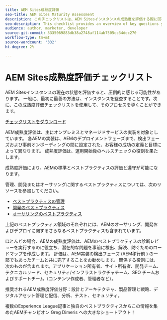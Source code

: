 ```yaml
---
title: AEM Sites成熟度評価
seo-title: AEM Sites Maturity Assessment
description: このチェックリストは、AEM Sitesインスタンスの成熟度を評価する際に回答する必要がある主な質問の概要を示します
seo-description: This checklist provides an overview of key questions you and your team should be answering when evaluating the maturity of your AEM Sites instance
audience: author, marketer, developer
source-git-commit: 3335069883db38a2748af114ab7505cc34dec270
workflow-type: tm+mt
source-wordcount: '332'
ht-degree: 2%

---
```



# AEM Sites成熟度評価チェックリスト

AEM Sitesインスタンスの現在の状態を評価すると、圧倒的に感じる可能性があります。 一般に、最初に最善の方法は、インスタンスを監査することです。次に、この成熟度評価チェックリストを使用して、そのプロセスを導くことができます。

[チェックリストをダウンロード](assets/AEM-Sites-Maturity-Assessment.xlsx)

AEM成熟度評価は、主にオンプレミスとマネージドサービスの実装を対象としています。 各AEMの実装は、AEMのデプロイメントフェーズまで、検出フェーズおよび事前オンボーディングの間に設定された、お客様の成功の定義と目標によって異なります。 成熟度評価は、運用開始後のヘルスチェックの役割を果たします。

成熟度評価により、AEMの標準とベストプラクティスの評価と遵守が可能になります。

管理、開発またはオーサリングに関するベストプラクティスについては、次のリソースを参照してください。

* [ベストプラクティスの管理](https://experienceleague.adobe.com/docs/experience-manager-65/administering/bestpractices/administer-best-practices.html?lang=en)
* [開発のベストプラクティス](https://experienceleague.adobe.com/docs/experience-manager-65/developing/bestpractices/best-practices.html?lang=en)
* [オーサリングのベストプラクティス](https://experienceleague.adobe.com/docs/experience-manager-65/authoring/authoring/best-practices.html?lang=en)

上記のベストプラクティス領域のそれぞれには、AEMのオーサリング、開発およびデプロイに関するさらなるベストプラクティスも含まれています。

ほとんどの場合、AEMの成熟度評価は、AEMのベストプラクティスの診断レビューを実行するのに役立ち、潜在的な問題を事前に検出、解決、防ぐためのロードマップを作成します。 評価は、AEM実装の検出フェーズ (AEM移行前 ) の一部でもあったチームと共に完了することをお勧めします。 関係する役割には、次のものが含まれます。アプリケーション所有者、サイト所有者、開発チーム、テクニカルリード、セキュリティ/インフラストラクチャチーム、SEO チームおよびサポートチーム（コンテンツ作成者、管理者など）。

推奨されるAEM成熟度評価分野：設計とアーキテクチャ、製品管理と戦略、デジタルアセット管理と配信、分析、テスト、セキュリティ。

複数のExperience League記事と独自のベストプラクティスからこの情報を集めたAEMチャンピオン Greg Dimeris への大きなショートアウト！

